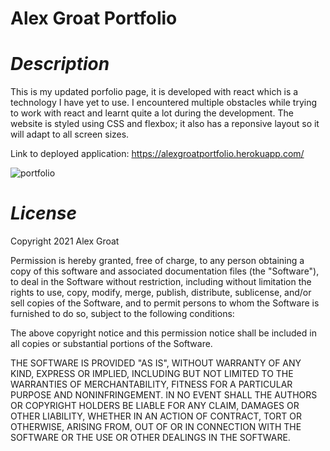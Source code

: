 # **Alex Groat Portfolio** #

# *Description* #

This is my updated porfolio page, it is developed with react which is a technology I have yet to use. I encountered multiple obstacles while trying to work with react and learnt quite a lot during the development.
The website is styled using CSS and flexbox; it also has a reponsive layout so it will adapt to all screen sizes. 

Link to deployed application: https://alexgroatportfolio.herokuapp.com/

![portfolio](https://user-images.githubusercontent.com/88314794/139621131-e740ec59-5675-4c4e-8407-ac67d01abbb9.png)


# *License* #
Copyright 2021 Alex Groat

Permission is hereby granted, free of charge, to any person obtaining a copy of this software and associated documentation files (the "Software"), to deal in the Software without restriction, including without limitation the rights to use, copy, modify, merge, publish, distribute, sublicense, and/or sell copies of the Software, and to permit persons to whom the Software is furnished to do so, subject to the following conditions:

The above copyright notice and this permission notice shall be included in all copies or substantial portions of the Software.

THE SOFTWARE IS PROVIDED "AS IS", WITHOUT WARRANTY OF ANY KIND, EXPRESS OR IMPLIED, INCLUDING BUT NOT LIMITED TO THE WARRANTIES OF MERCHANTABILITY, FITNESS FOR A PARTICULAR PURPOSE AND NONINFRINGEMENT. IN NO EVENT SHALL THE AUTHORS OR COPYRIGHT HOLDERS BE LIABLE FOR ANY CLAIM, DAMAGES OR OTHER LIABILITY, WHETHER IN AN ACTION OF CONTRACT, TORT OR OTHERWISE, ARISING FROM, OUT OF OR IN CONNECTION WITH THE SOFTWARE OR THE USE OR OTHER DEALINGS IN THE SOFTWARE.

